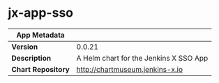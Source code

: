 # jx-app-sso

|App Metadata||
|---|---|
| **Version** | 0.0.21 |
| **Description** | A Helm chart for the Jenkins X SSO App |
| **Chart Repository** | http://chartmuseum.jenkins-x.io |
